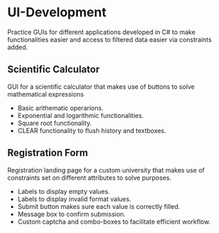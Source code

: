 
# UI-Development

Practice GUIs for different applications developed in C# to make functionalities easier and access to filtered data easier via constraints added.


## Scientific Calculator

GUI for a scientific calculator that makes use of buttons to solve mathematical expressions

- Basic arithematic operarions.
- Exponential and logarithmic functionalities.
- Square root functionality.
- CLEAR functionality to flush history and textboxes.


## Registration Form

Registration landing page for a custom university that makes use of constraints set on different attributes to solve purposes.

- Labels to display empty values.
- Labels to display invalid format values.
- Submit button makes sure each value is correctly filled.
- Message box to confirm submission.
- Custom captcha and combo-boxes to facilitate efficient workflow.




